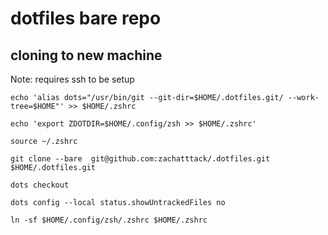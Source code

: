 # dotfiles bare repo

## cloning to new machine

Note: requires ssh to be setup

```
echo 'alias dots="/usr/bin/git --git-dir=$HOME/.dotfiles.git/ --work-tree=$HOME"' >> $HOME/.zshrc
```
```
echo 'export ZDOTDIR=$HOME/.config/zsh >> $HOME/.zshrc'
```
```
source ~/.zshrc
```
```
git clone --bare  git@github.com:zachatttack/.dotfiles.git $HOME/.dotfiles.git
```
```
dots checkout
```
```
dots config --local status.showUntrackedFiles no
```
```
ln -sf $HOME/.config/zsh/.zshrc $HOME/.zshrc
```
